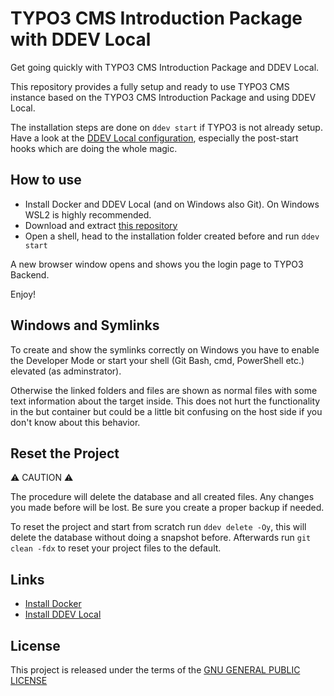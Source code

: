 # TYPO3 CMS Introduction Package with DDEV Local

Get going quickly with TYPO3 CMS Introduction Package and DDEV Local.

This repository provides a fully setup and ready to use TYPO3 CMS instance
based on the TYPO3 CMS Introduction Package and using DDEV Local.

The installation steps are done on `ddev start` if TYPO3 is not already setup.
Have a look at the [DDEV Local configuration](.ddev/config.yaml), especially
the post-start hooks which are doing the whole magic.

## How to use

* Install Docker and DDEV Local (and on Windows also Git). On Windows WSL2 is
  highly recommended.
* Download and extract [this repository](https://github.com/GsTYPO3/introduction/archive/master.zip)
* Open a shell, head to the installation folder created before and run `ddev start`

A new browser window opens and shows you the login page to TYPO3 Backend.

Enjoy!

## Windows and Symlinks

To create and show the symlinks correctly on Windows you have to enable the
Developer Mode or start your shell (Git Bash, cmd, PowerShell etc.) elevated
(as adminstrator).

Otherwise the linked folders and files are shown as normal files with some text
information about the target inside. This does not hurt the functionality in
the but container but could be a little bit confusing on the host side if you
don't know about this behavior.

## Reset the Project

⚠️ CAUTION ⚠️

The procedure will delete the database and all created files. Any changes you
made before will be lost. Be sure you create a proper backup if needed.

To reset the project and start from scratch run `ddev delete -Oy`, this will
delete the database without doing a snapshot before. Afterwards run
`git clean -fdx` to reset your project files to the default.

## Links

* [Install Docker](https://docs.docker.com/#docker-products)
* [Install DDEV Local](https://ddev.readthedocs.io/en/stable/)

## License

This project is released under the terms of the [GNU GENERAL PUBLIC LICENSE](LICENSE)
